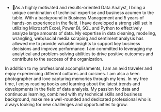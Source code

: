 - 👋As a highly motivated and results-oriented Data Analyst, I bring a unique combination of technical expertise and business acumen to the table. With a background in Business Management and 5 years of hands-on experience in the field, I have developed a strong skill set in utilizing Microsoft Excel, Power BI, SQL and Python to effectively analyze large amounts of data. My expertise in data cleaning, modeling, wrangling, web/social media scraping and sentiment analysis has allowed me to provide valuable insights to support key business decisions and improve performance. I am committed to leveraging my analytical and problem-solving abilities to drive positive outcomes and contribute to the success of the organization. 

In addition to my professional accomplishments, I am an avid traveler and enjoy experiencing different cultures and cuisines. I am also a keen photographer and love capturing memories through my lens. In my free time, I enjoy reading books and learning about the latest trends and developments in the field of data analysis. My passion for data and continuous learning, combined with my technical skills and business background, make me a well-rounded and dedicated professional who is always looking for new challenges and opportunities to grow. 

<!---
FaithOIgwe/FaithOIgwe is a ✨ special ✨ repository because its `README.md` (this file) appears on your GitHub profile.
You can click the Preview link to take a look at your changes.
--->
